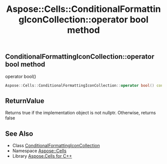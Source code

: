 ﻿---
title: Aspose::Cells::ConditionalFormattingIconCollection::operator bool method
linktitle: operator bool
second_title: Aspose.Cells for C++ API Reference
description: 'Aspose::Cells::ConditionalFormattingIconCollection::operator bool method. operator bool() in C++.'
type: docs
weight: 400
url: /cpp/aspose.cells/conditionalformattingiconcollection/operator_bool/
---
## ConditionalFormattingIconCollection::operator bool method


operator bool()

```cpp
Aspose::Cells::ConditionalFormattingIconCollection::operator bool() const
```


## ReturnValue

Returns true if the implementation object is not nullptr. Otherwise, returns false

## See Also

* Class [ConditionalFormattingIconCollection](../)
* Namespace [Aspose::Cells](../../)
* Library [Aspose.Cells for C++](../../../)
